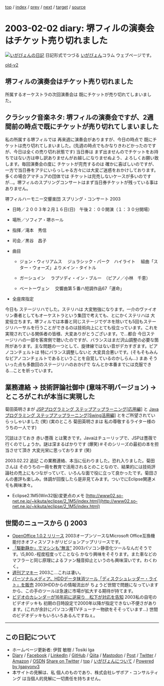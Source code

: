 [top](../index.html) 
 / [index](index.html) 
 / [prev](ig030130.html) 
 / [next](ig030205.html) 
 / [target](https://www.igapyon.jp/igapyon/diary/2003/ig030202.html) 
 / [source](https://github.com/igapyon/diary/blob/master/2003/ig030202.src.md) 

2003-02-02 diary: 堺フィルの演奏会はチケット売り切れました
=====================================================================================================
[![いがぴょんの日記](https://www.igapyon.jp/igapyon/diary/images/iga202308_256.jpg "いがぴょん")](https://www.igapyon.jp/igapyon/diary/memo/memoigapyon.html) 日記形式でつづる [いがぴょん](https://www.igapyon.jp/igapyon/diary/memo/memoigapyon.html)コラム ウェブページです。

[old-v2](ig030202-orig.html)

## 堺フィルの演奏会はチケット売り切れました

所属するオーケストラの次回演奏会は 既にチケットが売り切れてしまいました。


## クラシック音楽ネタ: 堺フィルの演奏会ですが、2週間前の時点で既にチケットが売り切れてしまいました

私の所属する堺フィルでは 再来週に演奏会がありますが、今日の時点で 既にチケットは売り切れてしまいました。(先週の時点でもかなりきわどかったのですが、今日は全くの売り切れ状態です) 当日券は まず出ませんのでチケットをお持ちではない方は申し訳ありませんがお越しになりませぬよう、よろしくお願い致します。毎回演奏会の度に チケットが完売するのは 確かに喜ばしいのですが、一方で当日券をアテにいらっしゃる方々には大変ご迷惑をおかけしております。多くの場合アマチュアの団体では チケットは完売しないケースが多いのですが…。堺フィルのスプリングコンサートはまず当日券チケットが残っている事はありません。

堺フィルハーモニー交響楽団 スプリング・コンサート 2003

* 日時／２００３年２月１６日(日)　午後２：００開演（１：３０分開場）
  
* 場所／ソフィア・堺ホール
  
* 指揮／滝本　秀信
  
* 司会／黒谷　昌子
  
  
* 曲目
  
  * ジョン・ウィリアムス
    　ジュラシック・パーク　ハイライト
    　組曲「スター・ウォーズ」よりメイン・タイトル
    
  * ガーシュイン
    　ラプソディ・イン・ブルー　（ピアノ／小林　千恵）
    
  * ベートーヴェン
    　交響曲第５番ハ短調作品67「運命」
  

  
* 全座席指定

今日も ステージリハでした。ステリハは 大変勉強になります。一介のヴァイオリン奏者としてもオーケストラという集団で考えても、とにかくステリハは 大変役立ちます。堺フィルでは本番と同じステージでゲネを除いても5回もステージリハーサルを行うことができるのは技術向上にとても役立っています。これを実現されている関係者の皆様、大変ありがとうございます。で…都合 今日ステージリハの一部を客席側で聴いたのですが、バランスはまだ沢山調整の必要な箇所があります。主な問題の一つとして、旋律線ではない音がデカすぎます。ピアノコンチェルトは 特にバランス調整しないと 大変具合悪いです。(そもそもみんなピアノコンチェルトであるということを自覚しているのかしらん…) まあ そういった点も多数回のステージリハのおかげで なんとか本番までには克服できる…ことを祈っています。

## 業務連絡 → 技術評論社御中 (意味不明バージョン) → ところがこれが本当に実現した

菊田英明さまが [JSPプログラミング ステップアップラーニング[応用編]](http://www.gihyo.co.jp/books/syoseki.php/4-7741-1657-2) と [Javaプログラミング ステップアップラーニング[Swing活用編]](http://www.gihyo.co.jp/books/syoseki.php/4-7741-1667-X) とをご所望されていらっしゃいました (笑) (実のところ 菊田英明さまは 私の尊敬するライター様のうちの一人です)

冗談はさておき 赤い薔薇 とは驚きです。Javaはチューリップで、JSPは薔薇で行くのでしょうか。謎は深まるばかりです
(爆笑)＃そのシリーズの最初の本を担当させて頂き 大変光栄に思っております (笑)

2003.02.22 追記 この業務連絡、本当に伝わりました。恐れ入りました。菊田さんは そのうちの一冊を教育で活用されるとのことなので、結果的には技術評論社の売上にもつながっていて、いろんな面で役に立って良かったです。菊田さんの書評も楽しみ。体調が回復したら是非見てみます。ついでにEclipse関連メモも興味津々。

* Eclipse2.1M5(Win32版)変更点のメモ
  [http://www02.so-net.ne.jp/~kikuta/eclipse/2_1M5/index.html](http://www02.so-net.ne.jp/~kikuta/eclipse/2_1M5/index.html)



## 世間のニュースから () 2003

* [OpenOffice 1.0.2 リリース](http://www.openoffice.org/)  2003オープンソースなMicrosoft Office互換機能付きオフィスソフトがリビジョンアップリリースです。
* [「駆動静か」でマシンも“無言”](http://www.zdnet.co.jp/news/0301/28/njbt_10.html)  2003パソコン静音化ツールなんだそうです。\5,800.-程度程度ってことなら かなり興味をそそります。また車などのマフラーと同じ原理によるファン騒音抑止というのも興味深いです。わくわく。
* [週刊アマキー](http://homepage2.nifty.com/%7Eamaki/)  2003こ…これは凄い。
* [パーソナルメディア、HDDデータ抹消ツール「ディスクシュレッダー・ライト」を販売](http://www.zdnet.co.jp/enterprise/0301/30/epn16.html)  2003HDDからの情報流出が ちょうど世間で問題になっていますから、この手のツールは急速に市場が拡大する期待が持てます。
* [ビデオのカレンダーが16年前に逆戻り　松下が対応を告知](http://www.zdnet.co.jp/news/0301/30/njbt_05.html)  2003私の自宅のビデオデッキも 初期の日時設定で2000年以降が指定できない不便さがあります。(これが余計にパソコン用TVチューナー物欲をそそっています…) 世間のビデオデッキもいろいろあるんですねぇ。


----------------------------------------------------------------------------------------------------

## この日記について

* ホームページ更新者: 伊賀 敏樹 / Tosiki Iga
* [Diary](https://www.igapyon.jp/igapyon/diary/) / [Facebook](https://www.facebook.com/igapyon) / [LinkedIn](https://www.linkedin.com/in/toshikiiga) / [GitHub](https://github.com/igapyon) / [Qiita](https://qiita.com/igapyon) / [Mastodon](https://social.vivaldi.net/@igapyon) / [Post](https://post.news/igapyon) / [Twitter](https://twitter.com/ToshikiIga) / [Amazon](https://www.amazon.co.jp/%E4%BC%8A%E8%B3%80-%E6%95%8F%E6%A8%B9/e/B004LTQWCQ) / [OSDN](https://ja.osdn.net/users/iga/)
[Share on Twitter](https://twitter.com/intent/tweet?hashtags=igapyon%2Cdiary%2C%E3%81%84%E3%81%8C%E3%81%B4%E3%82%87%E3%82%93&text=%E5%A0%BA%E3%83%95%E3%82%A3%E3%83%AB%E3%81%AE%E6%BC%94%E5%A5%8F%E4%BC%9A%E3%81%AF%E3%83%81%E3%82%B1%E3%83%83%E3%83%88%E5%A3%B2%E3%82%8A%E5%88%87%E3%82%8C%E3%81%BE%E3%81%97%E3%81%9F&url=https%3A%2F%2Fwww.igapyon.jp%2Figapyon%2Fdiary%2F2003%2Fig030202.html) / [top](../index.html) / [いがぴょんについて](https://www.igapyon.jp/igapyon/diary/memo/memoigapyon.html) / [Powered by Igapyonv3](https://github.com/igapyon/igapyonv3)
* 本サイトの見解は、私 個人のものであり、株式会社レザボア・コンサルティング は当個人的見解に一切責任を持ちません。 
